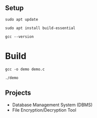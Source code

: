 ## Setup

`sudo apt update`

`sudo apt install build-essential`

`gcc --version`

# Build

`gcc -o demo demo.c`

`./demo`

## Projects

- Database Management System (DBMS)
- File Encryption/Decryption Tool
